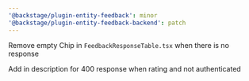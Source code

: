 ```yaml
---
'@backstage/plugin-entity-feedback': minor
'@backstage/plugin-entity-feedback-backend': patch
---
```


<!-- @backstage/plugin-entity-feedback -->

Remove empty Chip in `FeedbackResponseTable.tsx` when there is no response

<!-- @backstage/plugin-entity-feedback-backend -->

Add in description for 400 response when rating and not authenticated
